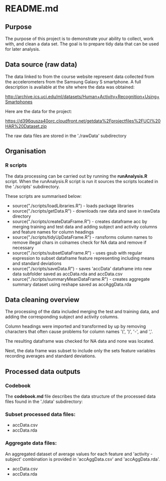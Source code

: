 # README.md

## Purpose
The purpose of this project is to demonstrate your ability to collect, work with, and clean a data set. The goal is to prepare tidy data that can be used for later analysis. 

## Data source (raw data)
The data linked to from the course website represent data collected from the accelerometers from the Samsung Galaxy S smartphone. A full description is available at the site where the data was obtained: 

http://archive.ics.uci.edu/ml/datasets/Human+Activity+Recognition+Using+Smartphones 

Here are the data for the project: 

https://d396qusza40orc.cloudfront.net/getdata%2Fprojectfiles%2FUCI%20HAR%20Dataset.zip 

The raw data files are stored in the './rawData' subdirectory


## Organisation

### R scripts
The data processing can be carried out by running the **runAnalysis.R** script. When the runAnalysis.R script is run it sources the scripts located in the './scripts' subdirectory. 

These scripts are summarised below:

* source("./scripts/loadLibraries.R") - loads package libraries
* source("./scripts/getData.R") - downloads raw data and save in rawData directory
* source("./scripts/createDataFrame.R") - creates dataframe acc by merging training and test data and adding subject and activity columns and feature names for column headings
* source("./scripts/tidyUpDataFrame.R") - ransforms column names to remove illegal chars in colnames check for NA data and remove if necessary
* source("./scripts/subsetDataFrame.R") - uses gsub with regular expression to subset dataframe feature representing including means and standard deviations
* source("./scripts/saveData.R") - saves 'accData' dataframe into new data subfolder saved as accData.rda and accData.csv
* source("./scripts/summaryMeanDataFrame.R") - creates aggregate summary dataset using reshape saved as accAggData.rda



## Data cleaning overview
The processing of the data included merging the test and training data, and adding the corresponding subject and activity columns. 

Column headings were imported and transformed by up by removing characters that often cause problems for column names '(', ')', '-', and ','. 

The resulting dataframe was checked for NA data and none was located.

Next, the data frame was subset to include only the sets feature variables recording averages and standard deviations.



## Processed data outputs

### Codebook
The **codebook.md** file describes the data structure of the processed data files found in the './data' subdirectory:

### Subset processed data files:
* accData.csv
* accData.rda

### Aggregate data files:
An aggregated dataset of average values for each feature and 'activity - subject' combination is provided in 'accAggData.csv' and 'accAggData.rda'.

* accData.csv
* accData.rda

